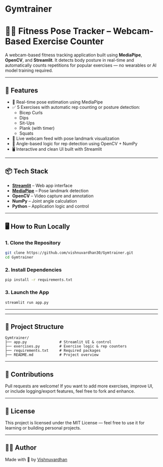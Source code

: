 # Gymtrainer


# 🏋️‍♂️ Fitness Pose Tracker – Webcam-Based Exercise Counter

A webcam-based fitness tracking application built using **MediaPipe**, **OpenCV**, and **Streamlit**. It detects body posture in real-time and automatically counts repetitions for popular exercises — no wearables or AI model training required.

---

## 🚀 Features

- 🎯 Real-time pose estimation using MediaPipe
- ✅ 5 Exercises with automatic rep counting or posture detection:
  - Bicep Curls
  - Dips
  - Sit-Ups
  - Plank (with timer)
  - Squats
- 📸 Live webcam feed with pose landmark visualization
- 🧠 Angle-based logic for rep detection using OpenCV + NumPy
- 🖥️ Interactive and clean UI built with Streamlit

---

## 📦 Tech Stack

- **[Streamlit](https://streamlit.io/)** – Web app interface
- **[MediaPipe](https://mediapipe.dev/)** – Pose landmark detection
- **OpenCV** – Video capture and annotation
- **NumPy** – Joint angle calculation
- **Python** – Application logic and control

---

## 🖥️ How to Run Locally

### 1. Clone the Repository
```bash
git clone https://github.com/vishnuvardhan30/Gymtrainer.git
cd Gymtrainer
```

### 2. Install Dependencies
```bash
pip install -r requirements.txt
```

### 3. Launch the App
```bash
streamlit run app.py
```

---

---

## 📌 Project Structure
```
Gymtrainer/
├── app.py               # Streamlit UI & control
├── exercises.py         # Exercise logic & rep counters
├── requirements.txt     # Required packages
├── README.md            # Project overview
```

---

## 🤝 Contributions

Pull requests are welcome! If you want to add more exercises, improve UI, or include logging/export features, feel free to fork and enhance.

---

## 📄 License

This project is licensed under the MIT License — feel free to use it for learning or building personal projects.

---

## 🙋‍♂️ Author

Made with 💪 by [Vishnuvardhan](https://github.com/vishnuvardhan30)

